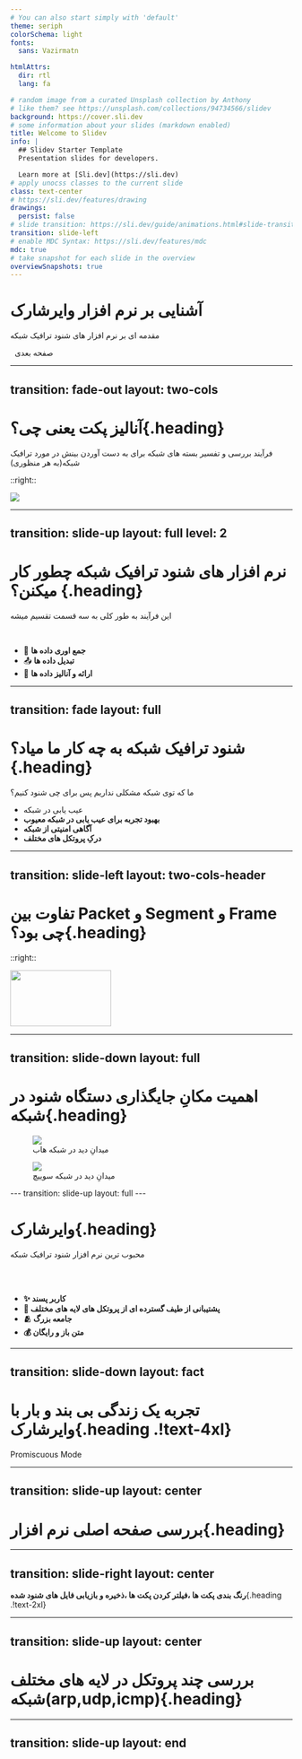 ```yaml
---
# You can also start simply with 'default'
theme: seriph
colorSchema: light
fonts:
  sans: Vazirmatn

htmlAttrs:
  dir: rtl
  lang: fa

# random image from a curated Unsplash collection by Anthony
# like them? see https://unsplash.com/collections/94734566/slidev
background: https://cover.sli.dev
# some information about your slides (markdown enabled)
title: Welcome to Slidev
info: |
  ## Slidev Starter Template
  Presentation slides for developers.

  Learn more at [Sli.dev](https://sli.dev)
# apply unocss classes to the current slide
class: text-center
# https://sli.dev/features/drawing
drawings:
  persist: false
# slide transition: https://sli.dev/guide/animations.html#slide-transitions
transition: slide-left
# enable MDC Syntax: https://sli.dev/features/mdc
mdc: true
# take snapshot for each slide in the overview
overviewSnapshots: true
---
```


# آشنایی بر نرم افزار وایرشارک

مقدمه ای بر نرم افزار های شنود ترافیک شبکه

<div class="pt-12">
  <span @click="$slidev.nav.next" class="px-2 py-1 inline-flex items-center rounded cursor-pointer" hover="bg-white bg-opacity-10">
  <carbon:arrow-right class="inline"/>
  &nbsp
 صفحه بعدی 
</span>
</div>

<div class="abs-br m-6 flex gap-2">
  <a href="https://github.com/ParsaJR/wireshark-presentation" target="_blank" alt="GitHub" title="Open in GitHub"
    class="text-xl slidev-icon-btn opacity-50 !border-none !hover:text-white">
    <carbon-logo-github />
  </a>
</div>

---
transition: fade-out
layout: two-cols
---

# آنالیز پکت یعنی چی؟{.heading}
<div>
فرآیند بررسی و تفسیر بسته های شبکه برای به دست آوردن بینش در مورد ترافیک شبکه(به هر منظوری)
</div>

::right::

<img src="/images/image.png"/>

<!--
You can have `style` tag in markdown to override the style for the current page.
Learn more: https://sli.dev/features/slide-scope-style
-->

<!--
Here is another comment.
-->

---
transition: slide-up
layout: full
level: 2
---
# نرم افزار های شنود ترافیک شبکه چطور کار میکنن؟ {.heading}
این فرآیند به طور کلی به سه قسمت تقسیم میشه

<br/>
<div class="">

- 📝 **جمع اوری داده ها**
- 📤 **تبدیل داده ها**
- 🤹 **ارائه و آنالیز داده ها**
</div>

---
transition: fade
layout: full
---

# شنود ترافیک شبکه به چه کار ما میاد؟{.heading}
ما که توی شبکه مشکلی نداریم پس برای چی شنود کنیم؟

- عیب یابی در شبکه
- **بهبود تجربه برای عیب یابی در شبکه معیوب**
- **آگاهی امنیتی از شبکه**
- **درکِ پروتکل های مختلف**
---
transition: slide-left
layout: two-cols-header
---

# تفاوت بین Packet و Segment و Frame چی بود؟{.heading}

::right::

<img src="/images/osi.png" height="100" width="180"/>

---
transition: slide-down
layout: full
---

# اهمیت مکانِ جایگذاری دستگاه شنود در شبکه{.heading}

<div class=" h-full grid grid-cols-2 gap-2 content-center">

<figure>
<img src="/images/hub-visibality.png" class="h-72" />
<figcaption class="text-xs p-2">میدانِ دید در شبکه هاب</figcaption>
</figure>

<figure>
<img src="/images/switch-visibality.png" class="h-72" />
<figcaption class="text-xs p-2">میدانِ دید در شبکه سوییچ</figcaption>
</figure>
</div>
---
transition: slide-up
layout: full
---

# وایرشارک{.heading} 
محبوب ترین نرم افزار شنود ترافیک شبکه

<br>
<br>

- **✨ کاربر پسند**
- **💎 پشتیبانی از طیف گسترده ای از پروتکل های لایه های مختلف**
- **🫂 جامعه بزرگ**
- **💰 متن باز و رایگان**

---
transition: slide-down
layout: fact
---

# **تجربه یک زندگی بی بند و بار با وایرشارک**{.heading .!text-4xl}
Promiscuous Mode


---
transition: slide-up
layout: center
---

# **بررسی صفحه اصلی نرم افزار**{.heading}


---
transition: slide-right
layout: center
---

 **رنگ بندی پکت ها ،فیلتر کردن پکت ها ،ذخیره و بازیابی فایل های شنود شده**{.heading .!text-2xl}

---
transition: slide-up
layout: center
---

# **بررسی چند پروتکل در لایه های مختلف شبکه(arp,udp,icmp)**{.heading}

---
transition: slide-up
layout: end
---
